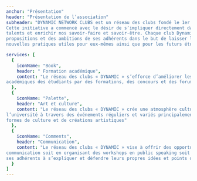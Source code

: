 ```yaml
---
anchor: "Présentation"
header: "Présentation de l’association"
subheader: "DYNAMIC NETWORK CLUBS est un réseau des clubs fondé le 1er octobre 2017.
Cette initiative a commencé avec le désir de s’impliquer directement dans la vie associative afin de développer nos
talents et enrichir nos savoir-faire et savoir-être. Chaque club Dynamic présente un miroir des
propositions et des ambitions de ses adhérents dans le but de laisser leurs traces et d’innover des
nouvelles pratiques utiles pour eux-mêmes ainsi que pour les futurs étudiants. Notre association a comme objectifs de sensibiliser les étudiants à pratiquer leurs rôles comme étant citoyens actifs et renforcer le sens d’appartenance ,responsabiliser les étudiants et améliorer les capacités de communication des adhérents et consolider la culture de volontariat."

services: [
  {
    iconName: "Book",
    header: " Formation académique",
    content: "Le réseau des clubs « DYNAMIC » s’efforce d’améliorer les compétences
académiques des étudiants par des formations, des concours et des forums."
  },
  {
    iconName: "Palette",
    header: "Art et culture",
    content: "Le réseau des clubs « DYNAMIC » crée une atmosphère culturelle exclusive dans
l’université à travers des événements réguliers et variés principalement pour promouvoir différentes
formes de culture et de créations artistiques"
  },
  {
    iconName: "Comments",
    header: "Communication",
    content: "Le réseau des clubs « DYNAMIC » vise à offrir des opportunités de
communication soit en organisant des workshops en public speaking soit en donnant la possibilité de
ses adhérents à s’expliquer et défendre leurs propres idées et points de vue."
  }
]
---
```

